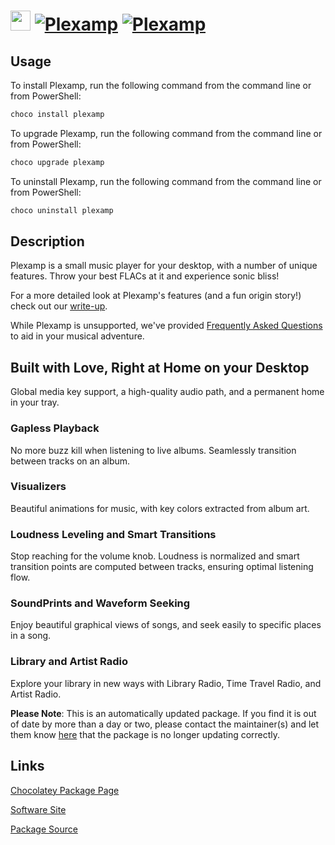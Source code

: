 ﻿# <img src="https://cdn.jsdelivr.net/gh/mkevenaar/chocolatey-packages@d5053b0608730a56c96f7d13b30199671b48ae32/icons/plexamp.png" width="32" height="32"/> [![Plexamp](https://img.shields.io/chocolatey/v/plexamp.svg?label=Plexamp)](https://community.chocolatey.org/packages/plexamp) [![Plexamp](https://img.shields.io/chocolatey/dt/plexamp.svg)](https://community.chocolatey.org/packages/plexamp)

## Usage

To install Plexamp, run the following command from the command line or from PowerShell:

```powershell
choco install plexamp
```

To upgrade Plexamp, run the following command from the command line or from PowerShell:

```powershell
choco upgrade plexamp
```

To uninstall Plexamp, run the following command from the command line or from PowerShell:

```powershell
choco uninstall plexamp
```

## Description

Plexamp is a small music player for your desktop, with a number of unique features. Throw your best FLACs at it and experience sonic bliss!

For a more detailed look at Plexamp's features (and a fun origin story!) check out our [write-up](https://medium.com/plexlabs/introducing-plexamp-9493a658847a).

While Plexamp is unsupported, we've provided [Frequently Asked Questions](http://plexamp.com/#help) to aid in your musical adventure.

## Built with Love, Right at Home on your Desktop

Global media key support, a high-quality audio path, and a permanent home in your tray.

### Gapless Playback

No more buzz kill when listening to live albums. Seamlessly transition between tracks on an album.

### Visualizers

Beautiful animations for music, with key colors extracted from album art.

### Loudness Leveling and Smart Transitions

Stop reaching for the volume knob. Loudness is normalized and smart transition points are computed between tracks, ensuring optimal listening flow.

### SoundPrints and Waveform Seeking

Enjoy beautiful graphical views of songs, and seek easily to specific places in a song.

### Library and Artist Radio

Explore your library in new ways with Library Radio, Time Travel Radio, and Artist Radio.

**Please Note**: This is an automatically updated package. If you find it is
out of date by more than a day or two, please contact the maintainer(s) and
let them know [here](https://github.com/mkevenaar/chocolatey-packages/issues) that the package is no longer updating correctly.


## Links

[Chocolatey Package Page](https://community.chocolatey.org/packages/plexamp)

[Software Site](https://www.plex.tv/plexamp/)

[Package Source](https://github.com/mkevenaar/chocolatey-packages/tree/master/automatic/plexamp)

